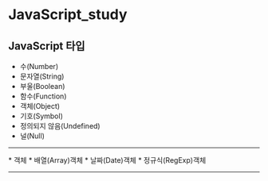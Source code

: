 # JavaScript_study
## JavaScript 타입
* 수(Number)
* 문자열(String)
* 부울(Boolean)
* 함수(Function)
* 객체(Object)
* 기호(Symbol)
* 정의되지 않음(Undefined)
* 널(Null)
<hr/>
* 객체
	* 배열(Array)객체
	* 날짜(Date)객체
	* 정규식(RegExp)객체
<hr/>
